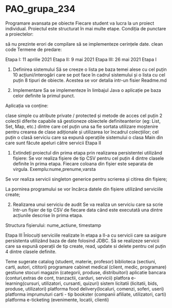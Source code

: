 # PAO_grupa_234
Programare avansata pe obiecte 
Fiecare student va lucra la un proiect individual. Proiectul este structurat în mai multe etape. Condiția de punctare a proiectelor:

să nu prezinte erori de compilare
să se implementeze cerințele date.
clean code
Termene de predare:

Etapa I​: 11 aprilie 2021
Etapa II​: 9 mai 2021
Etapa III: 26 mai 2021
Etapa I
1) Definirea sistemului
Să se creeze o lista pe baza temei alese cu cel puțin 10 acțiuni/interogări care se pot face în cadrul sistemului și o lista cu cel puțin 8 tipuri de obiecte. Acestea se vor detalia intr-un fisier Readme.md

2) Implementare
Sa se implementeze în limbajul Java o aplicație pe baza celor definite la primul punct.

Aplicația va conține:

clase simple cu atribute private / protected și metode de acces
cel puțin 2 colecții diferite capabile să gestioneze obiectele definiteanterior (eg: List, Set, Map, etc.) dintre care cel puțin una sa fie sortata
utilizare moștenire pentru crearea de clase adiționale și utilizarea lor încadrul colecțiilor;
cel puțin o clasă serviciu care sa expună operațiile sistemului
o clasa Main din care sunt făcute apeluri către servicii
Etapa II
1) Extindeți proiectul din prima etapa prin realizarea persistentei utilizând fișiere:
Se vor realiza fișiere de tip CSV pentru cel puțin 4 dintre clasele definite în prima etapa. Fiecare coloana din fișier este separata de virgula. Exemplu:nume,prenume,varsta

Se vor realiza servicii singleton generice pentru scrierea și citirea din fișiere;

La pornirea programului se vor încărca datele din fișiere utilizând serviciile create;

2) Realizarea unui serviciu de audit
Se va realiza un serviciu care sa scrie într-un fișier de tip CSV de fiecare data când este executată una dintre acțiunile descrise în prima etapa.

Structura fișierului: nume_actiune, timestamp

Etapa III
Înlocuiți serviciile realizate în etapa a II-a cu servicii care sa asigure persistenta utilizând baza de date folosind JDBC.
Să se realizeze servicii care sa expună operații de tip create, read, update si delete pentru cel puțin 4 dintre clasele definite.

Teme sugerate
catalog (student, materie, profesor)
biblioteca (sectiuni, carti, autori, cititori)
programare cabinet medical (client, medic, programare)
gestiune stocuri magazin (categorii, produse, distribuitori)
aplicatie bancara (conturi,extras de cont, tranzactii, carduri, servicii)
platfora e-learning(cursuri, utilizatori, cursanti, quizuri)
sistem licitatii (licitatii, bids, produse, utilizatori)
platforma food delivery(localuri, comenzi, soferi, useri)
platforma imprumuturi carti - tip bookster (companii afiliate, utilizatori, carti)
platforma e-ticketing (evenimente, locatii, clienti)
